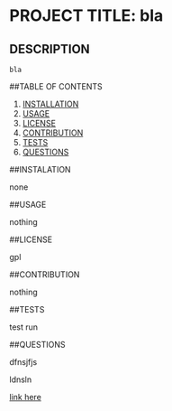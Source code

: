 
  # PROJECT TITLE: bla

  ## DESCRIPTION

    bla

  ##TABLE OF CONTENTS

  1. [INSTALLATION](#installation)
  2. [USAGE](#usage)
  3. [LICENSE](#license)
  4. [CONTRIBUTION](#contibution)
  5. [TESTS](#tests)
  6. [QUESTIONS](#questions)

  ##INSTALATION

  none

  ##USAGE

  nothing

  ##LICENSE

  gpl

  ##CONTRIBUTION

  nothing
 

  ##TESTS
  
  test run

  ##QUESTIONS

  dfnsjfjs

  ldnsln

    
  [link here](file:///Users/nikolalucic/Downloads/Untitled_%20Feb%2011,%202023%209_38%20AM.webm/)
